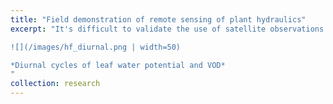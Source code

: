 ```yaml
---
title: "Field demonstration of remote sensing of plant hydraulics"
excerpt: "It's difficult to validate the use of satellite observations of vegetation optical depth (VOD) to remotely sense vegetation water content, because of the large pixel size of microwave satellite data relative to ground truth data. We circumvented this scaling issue by using a microwave radiometer on top of a 90-foot tower looking down directly at a patch of forest, so its field of view was small enough to be homogeneous.  VOD and leaf water potential displayed similarly shaped diurnal and seasonal patterns. This work was conducted at Harvard Forest with many collaborators including Alexandre Roy (U. Quebec Trois-Rivieres), Andreas Colliander (JPL), and Leander Anderegg (UCSB).

![](/images/hf_diurnal.png | width=50)

*Diurnal cycles of leaf water potential and VOD*
"
collection: research
---
```

